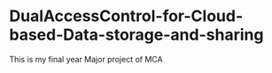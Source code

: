 # DualAccessControl-for-Cloud-based-Data-storage-and-sharing
This is my final year Major project of MCA
